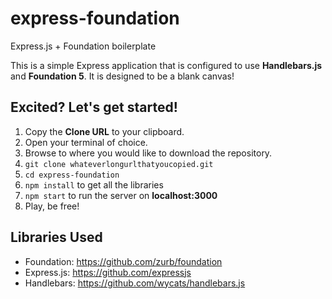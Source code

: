 # express-foundation
Express.js + Foundation boilerplate

This is a simple Express application that is configured to use **Handlebars.js** and **Foundation 5**. It is designed to be a blank canvas!

## Excited? Let's get started!

1. Copy the **Clone URL** to your clipboard.
2. Open your terminal of choice.
3. Browse to where you would like to download the repository.
4. `git clone whateverlongurlthatyoucopied.git`
5. `cd express-foundation`
6. `npm install` to get all the libraries
7. `npm start` to run the server on **localhost:3000**
8. Play, be free!

## Libraries Used

- Foundation: https://github.com/zurb/foundation
- Express.js: https://github.com/expressjs
- Handlebars: https://github.com/wycats/handlebars.js
